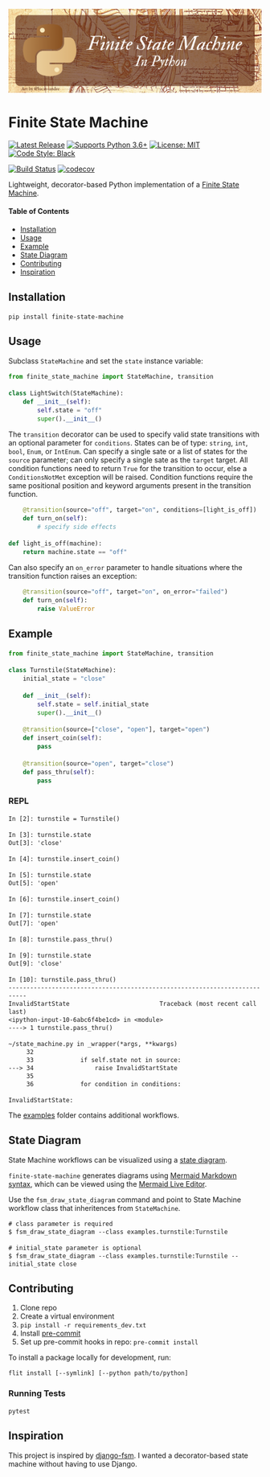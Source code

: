 ![Finite State Machine Banner](assets/finite-state-machine.png)

# Finite State Machine

[![Latest Release](https://img.shields.io/pypi/v/finite-state-machine)](https://pypi.org/project/finite-state-machine/)
[![Supports Python 3.6+](https://img.shields.io/badge/Python-3.6+-blue.svg)](https://www.python.org/download/releases/3.6.0/)
[![License: MIT](https://img.shields.io/badge/License-MIT-red.svg)](https://opensource.org/licenses/MIT)
[![Code Style: Black](https://img.shields.io/badge/code%20style-black-000000.svg)](https://github.com/ambv/black)

[![Build Status](https://github.com/alysivji/finite-state-machine/workflows/build/badge.svg)](https://github.com/alysivji/finite-state-machine/actions?query=workflow%3A%22build%22)
[![codecov](https://codecov.io/gh/alysivji/finite-state-machine/branch/master/graph/badge.svg)](https://codecov.io/gh/alysivji/finite-state-machine)

Lightweight, decorator-based Python implementation of a [Finite State Machine](https://en.wikipedia.org/wiki/Finite-state_machine).

#### Table of Contents

<!-- TOC -->

- [Installation](#installation)
- [Usage](#usage)
- [Example](#example)
- [State Diagram](#state-diagram)
- [Contributing](#contributing)
- [Inspiration](#inspiration)

<!-- /TOC -->

## Installation

```console
pip install finite-state-machine
```

## Usage

Subclass `StateMachine` and set the `state` instance variable:

```python
from finite_state_machine import StateMachine, transition

class LightSwitch(StateMachine):
    def __init__(self):
        self.state = "off"
        super().__init__()
```

The `transition` decorator can be used to specify valid state transitions
with an optional parameter for `conditions`.
States can be of type: `string`, `int`, `bool`, `Enum`, or `IntEnum`.
Can specify a single sate or a list of states for the `source` parameter;
can only specify a single sate as the `target` target.
All condition functions need to return `True` for the transition to occur,
else a `ConditionsNotMet` exception will be raised.
Condition functions require the same positional position and
keyword arguments present in the transition function.

```python
    @transition(source="off", target="on", conditions=[light_is_off])
    def turn_on(self):
        # specify side effects

def light_is_off(machine):
    return machine.state == "off"
```

Can also specify an `on_error` parameter to handle situations
where the transition function raises an exception:

```python
    @transition(source="off", target="on", on_error="failed")
    def turn_on(self):
        raise ValueError
```

## Example

```python
from finite_state_machine import StateMachine, transition

class Turnstile(StateMachine):
    initial_state = "close"

    def __init__(self):
        self.state = self.initial_state
        super().__init__()

    @transition(source=["close", "open"], target="open")
    def insert_coin(self):
        pass

    @transition(source="open", target="close")
    def pass_thru(self):
        pass
```

### REPL

```console
In [2]: turnstile = Turnstile()

In [3]: turnstile.state
Out[3]: 'close'

In [4]: turnstile.insert_coin()

In [5]: turnstile.state
Out[5]: 'open'

In [6]: turnstile.insert_coin()

In [7]: turnstile.state
Out[7]: 'open'

In [8]: turnstile.pass_thru()

In [9]: turnstile.state
Out[9]: 'close'

In [10]: turnstile.pass_thru()
---------------------------------------------------------------------------
InvalidStartState                         Traceback (most recent call last)
<ipython-input-10-6abc6f4be1cd> in <module>
----> 1 turnstile.pass_thru()

~/state_machine.py in _wrapper(*args, **kwargs)
     32
     33             if self.state not in source:
---> 34                 raise InvalidStartState
     35
     36             for condition in conditions:

InvalidStartState:
```

The [examples](/examples) folder contains additional workflows.

## State Diagram

State Machine workflows can be visualized using a
[state diagram](https://en.wikipedia.org/wiki/State_diagram).

`finite-state-machine` generates diagrams using
[Mermaid Markdown syntax](https://mermaid-js.github.io),
which can be viewed using the
[Mermaid Live Editor](https://mermaid-js.github.io/mermaid-live-editor).

Use the `fsm_draw_state_diagram` command and point to
State Machine workflow class
that inheritences from `StateMachine`.

```console
# class parameter is required
$ fsm_draw_state_diagram --class examples.turnstile:Turnstile

# initial_state parameter is optional
$ fsm_draw_state_diagram --class examples.turnstile:Turnstile --initial_state close
```

## Contributing

1. Clone repo
1. Create a virtual environment
1. `pip install -r requirements_dev.txt`
1. Install [pre-commit](https://pre-commit.com/)
1. Set up pre-commit hooks in repo: `pre-commit install`

To install a package locally for development, run:

```console
flit install [--symlink] [--python path/to/python]
```

### Running Tests

```console
pytest
```

## Inspiration

This project is inspired by
[django-fsm](https://github.com/viewflow/django-fsm/).
I wanted a decorator-based state machine without having to use Django.
